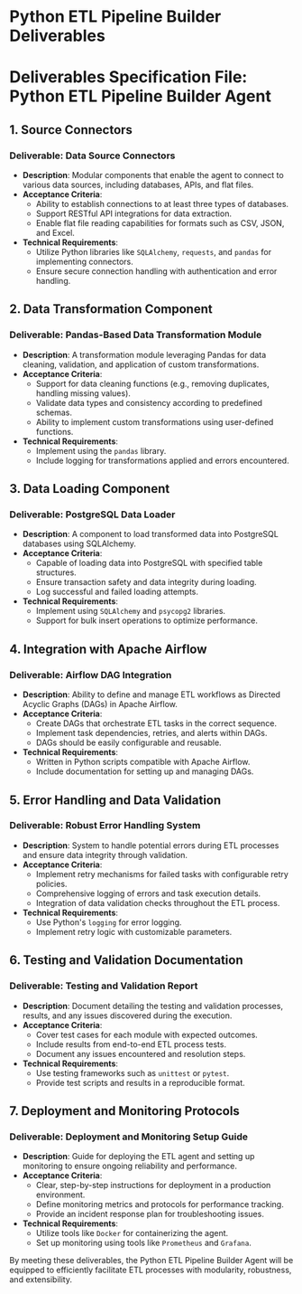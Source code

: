 
# Python ETL Pipeline Builder Deliverables

# Deliverables Specification File: Python ETL Pipeline Builder Agent

## 1. Source Connectors

### Deliverable: Data Source Connectors
- **Description**: Modular components that enable the agent to connect to various data sources, including databases, APIs, and flat files.
- **Acceptance Criteria**:
  - Ability to establish connections to at least three types of databases.
  - Support RESTful API integrations for data extraction.
  - Enable flat file reading capabilities for formats such as CSV, JSON, and Excel.
- **Technical Requirements**:
  - Utilize Python libraries like `SQLAlchemy`, `requests`, and `pandas` for implementing connectors.
  - Ensure secure connection handling with authentication and error handling.

## 2. Data Transformation Component

### Deliverable: Pandas-Based Data Transformation Module
- **Description**: A transformation module leveraging Pandas for data cleaning, validation, and application of custom transformations.
- **Acceptance Criteria**:
  - Support for data cleaning functions (e.g., removing duplicates, handling missing values).
  - Validate data types and consistency according to predefined schemas.
  - Ability to implement custom transformations using user-defined functions.
- **Technical Requirements**:
  - Implement using the `pandas` library.
  - Include logging for transformations applied and errors encountered.

## 3. Data Loading Component

### Deliverable: PostgreSQL Data Loader
- **Description**: A component to load transformed data into PostgreSQL databases using SQLAlchemy.
- **Acceptance Criteria**:
  - Capable of loading data into PostgreSQL with specified table structures.
  - Ensure transaction safety and data integrity during loading.
  - Log successful and failed loading attempts.
- **Technical Requirements**:
  - Implement using `SQLAlchemy` and `psycopg2` libraries.
  - Support for bulk insert operations to optimize performance.

## 4. Integration with Apache Airflow

### Deliverable: Airflow DAG Integration
- **Description**: Ability to define and manage ETL workflows as Directed Acyclic Graphs (DAGs) in Apache Airflow.
- **Acceptance Criteria**:
  - Create DAGs that orchestrate ETL tasks in the correct sequence.
  - Implement task dependencies, retries, and alerts within DAGs.
  - DAGs should be easily configurable and reusable.
- **Technical Requirements**:
  - Written in Python scripts compatible with Apache Airflow.
  - Include documentation for setting up and managing DAGs.

## 5. Error Handling and Data Validation

### Deliverable: Robust Error Handling System
- **Description**: System to handle potential errors during ETL processes and ensure data integrity through validation.
- **Acceptance Criteria**:
  - Implement retry mechanisms for failed tasks with configurable retry policies.
  - Comprehensive logging of errors and task execution details.
  - Integration of data validation checks throughout the ETL process.
- **Technical Requirements**:
  - Use Python's `logging` for error logging.
  - Implement retry logic with customizable parameters.

## 6. Testing and Validation Documentation

### Deliverable: Testing and Validation Report
- **Description**: Document detailing the testing and validation processes, results, and any issues discovered during the execution.
- **Acceptance Criteria**:
  - Cover test cases for each module with expected outcomes.
  - Include results from end-to-end ETL process tests.
  - Document any issues encountered and resolution steps.
- **Technical Requirements**:
  - Use testing frameworks such as `unittest` or `pytest`.
  - Provide test scripts and results in a reproducible format.

## 7. Deployment and Monitoring Protocols

### Deliverable: Deployment and Monitoring Setup Guide
- **Description**: Guide for deploying the ETL agent and setting up monitoring to ensure ongoing reliability and performance.
- **Acceptance Criteria**:
  - Clear, step-by-step instructions for deployment in a production environment.
  - Define monitoring metrics and protocols for performance tracking.
  - Provide an incident response plan for troubleshooting issues.
- **Technical Requirements**:
  - Utilize tools like `Docker` for containerizing the agent.
  - Set up monitoring using tools like `Prometheus` and `Grafana`.

By meeting these deliverables, the Python ETL Pipeline Builder Agent will be equipped to efficiently facilitate ETL processes with modularity, robustness, and extensibility.
